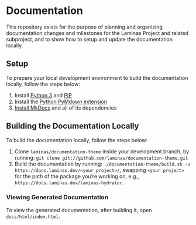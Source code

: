 # Documentation

This repository exists for the purpose of planning and organizing documentation
changes and milestones for the Laminas Project and related subproject, and to show how to setup and update the documentation locally.

## Setup

To prepare your local development environment to build the documentation locally, follow the steps below:

1. Install [Python 3](https://www.python.org/downloads/) and [PIP](https://pip.pypa.io/en/stable/installing/)
2. Install the [Python PyMdown extension](https://facelessuser.github.io/pymdown-extensions/installation/#requirements)
3. [Install MkDocs](https://www.mkdocs.org/#installation) and all of its dependencies

## Building the Documentation Locally

To build the documentation locally, follow the steps below:

1. Clone `laminas/documentation-theme` inside your development branch, by running: `git clone git://github.com/laminas/documentation-theme.git`
2. Build the documentation by running: `./documentation-theme/build.sh -u https://docs.laminas.dev/<your project>/`, swapping `<your project>` for the path of the package you’re working on, e.g., `https://docs.laminas.dev/laminas-hydrator`.

### Viewing Generated Documentation

To view the generated documentation, after building it, open `docs/html/index.html`.
